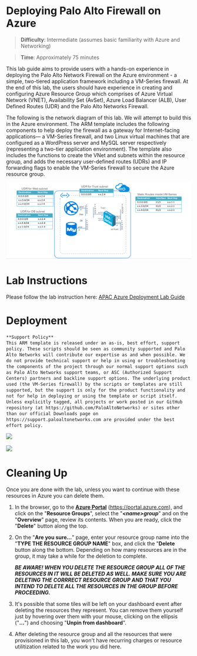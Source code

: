 # Deploying Palo Alto Firewall on Azure

> **Difficulty**: Intermediate (assumes basic familiarity with Azure and Networking)

> **Time**: Approximately 75 minutes

This lab guide aims to provide users with a hands-on experience in deploying the Palo Alto Network Firewall on the Azure environment - a simple, two-tiered application framework including a VM-Series firewall. At the end of this lab, the users should have experience in creating and configuring Azure Resource Group which comprises of Azure Virtual Network (VNET), Availability Set (AvSet), Azure Load Balancer (ALB), User Defined Routes (UDR) and the Palo Alto Networks Firewall.

The following is the network diagram of this lab. We will attempt to build this in the Azure environment. The ARM template includes the following components to help deploy the firewall as a gateway for Internet-facing applications— a VM-Series firewall, and two Linux virtual machines that are configured as a WordPress server and MySQL server respectively (representing a two-tier application environment). The template also includes the functions to create the VNet and subnets within the resource group, and adds the necessary user-defined routes (UDRs) and IP forwarding flags to enable the VM-Series firewall to secure the Azure resource group.

![Lab Diagram](./Images/paloalto-lab-arch.png)

# Lab Instructions
Please follow the lab instruction here: [APAC Azure Deployment Lab Guide](lab.pdf)

<a name="CleaningUp"></a>

# Deployment

```
**Support Policy**
This ARM template is released under an as-is, best effort, support policy. These scripts should be seen as community supported and Palo Alto Networks will contribute our expertise as and when possible. We do not provide technical support or help in using or troubleshooting the components of the project through our normal support options such as Palo Alto Networks support teams, or ASC (Authorized Support Centers) partners and backline support options. The underlying product used (the VM-Series firewall) by the scripts or templates are still supported, but the support is only for the product functionality and not for help in deploying or using the template or script itself.
Unless explicitly tagged, all projects or work posted in our GitHub repository (at https://github.com/PaloAltoNetworks) or sites other than our official Downloads page on https://support.paloaltonetworks.com are provided under the best effort policy.
```

[<img src="http://azuredeploy.net/deploybutton.png"/>](./azureDeploy.json)

[<img src="https://camo.githubusercontent.com/536ab4f9bc823c2e0ce72fb610aafda57d8c6c12/687474703a2f2f61726d76697a2e696f2f76697375616c697a65627574746f6e2e706e67" data-canonical-src="http://armviz.io/visualizebutton.png" style="max-width:100%;">](./azureDeploy.json)

# Cleaning Up

Once you are done with the lab, unless you want to continue with these resources in Azure you can delete them.

1. In the browser, go to the **<a target="_blank" href="https://portal.azure.com/">Azure Portal</a>** (<a target="_blank" href="https://portal.azure.com/">https://portal.azure.com</a>), and click on the "**Resource Groups**", select the "***&lt;name&gt;group***" and on the "**Overview**" page, review its contents.  When you are ready, click the "**Delete**" button along the top.

1. On the "**Are you sure...**" page, enter your resource group name into the "**TYPE THE RESOURCE GROUP NAME**" box, and click the "**Delete** button along the bottom. Depending on how many resources are in the group, it may take a while for the deletion to complete.

    ***BE AWARE! WHEN YOU DELETE THE RESOURCE GROUP ALL OF THE RESOURCES IN IT WILL BE DELETED AS WELL.  MAKE SURE YOU ARE DELETING THE CORRRECT RESOURCE GROUP AND THAT YOU INTEND TO DELETE ALL THE RESOURCES IN THE GROUP BEFORE PROCEEDING.***

1. It's possible that some tiles will be left on your dashboard event after deleting the resources they represent.  You can remove them yourself just by hovering over them with your mouse, clicking on the ellipsis ("**...**") and choosing "**Unpin from dashboard**".

1. After deleting the resource group and all the resources that were provisioned in this lab, you won't have recurring charges or resource utilitization related to the work you did here.